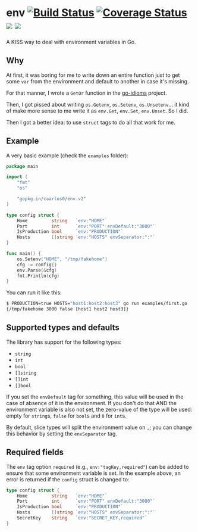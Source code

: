 # env [![Build Status](https://travis-ci.org/caarlos0/env.svg?branch=master)](https://travis-ci.org/caarlos0/env) [![Coverage Status](https://coveralls.io/repos/caarlos0/env/badge.svg?branch=master&service=github)](https://coveralls.io/github/caarlos0/env?branch=master) [![](https://godoc.org/github.com/caarlos0/env?status.svg)](http://godoc.org/github.com/caarlos0/env) [![](http://goreportcard.com/badge/caarlos0/env)](http://goreportcard.com/report/caarlos0/env)

A KISS way to deal with environment variables in Go.

## Why

At first, it was boring for me to write down an entire function just to
get some `var` from the environment and default to another in case it's missing.

For that manner, I wrote a `GetOr` function in the
[go-idioms](https://github.com/caarlos0/go-idioms) project.

Then, I got pissed about writing `os.Getenv`, `os.Setenv`, `os.Unsetenv`...
it kind of make more sense to me write it as `env.Get`, `env.Set`, `env.Unset`.
So I did.

Then I got a better idea: to use `struct` tags to do all that work for me.

## Example

A very basic example (check the `examples` folder):

```go
package main

import (
	"fmt"
	"os"

	"gopkg.in/caarlos0/env.v2"
)

type config struct {
	Home         string   `env:"HOME"`
	Port         int      `env:"PORT" envDefault:"3000"`
	IsProduction bool     `env:"PRODUCTION"`
	Hosts        []string `env:"HOSTS" envSeparator:":"`
}

func main() {
	os.Setenv("HOME", "/tmp/fakehome")
	cfg := config{}
	env.Parse(&cfg)
	fmt.Println(cfg)
}
```

You can run it like this:

```sh
$ PRODUCTION=true HOSTS="host1:host2:host3" go run examples/first.go
{/tmp/fakehome 3000 false [host1 host2 host3]}
```

## Supported types and defaults

The library has support for the following types:

* `string`
* `int`
* `bool`
* `[]string`
* `[]int`
* `[]bool`

If you set the `envDefault` tag for something, this value will be used in the
case of absence of it in the environment. If you don't do that AND the
environment variable is also not set, the zero-value
of the type will be used: empty for `string`s, `false` for `bool`s
and `0` for `int`s.

By default, slice types will split the environment value on `,`; you can change this behavior by setting the `envSeparator` tag.

## Required fields

The `env` tag option `required` (e.g., `env:"tagKey,required"`) can be added
to ensure that some environment variable is set.  In the example above,
an error is returned if the `config` struct is changed to:


```go
type config struct {
    Home         string   `env:"HOME"`
    Port         int      `env:"PORT" envDefault:"3000"`
    IsProduction bool     `env:"PRODUCTION"`
    Hosts        []string `env:"HOSTS" envSeparator:":"`
    SecretKey    string   `env:"SECRET_KEY,required"`
}
```

